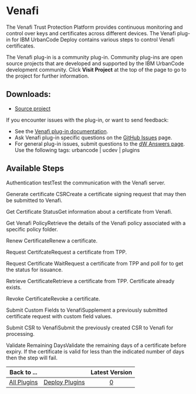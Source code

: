 
Venafi
======



The Venafi Trust Protection Platform provides continuous monitoring and control over keys and certificates across 
different devices. The Venafi plug-in for IBM UrbanCode Deploy contains various steps to control Venafi certificates.





The Venafi plug-in is a community plug-in. Community plug-ins are open source projects that are developed and 
supported by the IBM UrbanCode development community. Click **Visit Project** at the top of the page to go to the 
project for further information.



Downloads:
----------


* [Source project](https://github.com/UrbanCode/Venafi-UCD)



If you encounter issues with the plug-in, or want to send feedback:


* See the [Venafi plug-in 
documentation](https://github.com/UrbanCode/Venafi-UCD/blob/master/Doc/UrbanCodeVenafiPlugin.pdf).
* Ask Venafi plug-in 
specific questions on the [GitHub Issues](https://github.com/UrbanCode/Venafi-UCD/issues) page.
* For general plug-in 
issues, submit questions to the [dW Answers page](https://developer.ibm.com/answers/smart-spaces/23/urbancode.html). Use
 the following tags: urbancode | ucdev | plugins



Available Steps
---------------


Authentication testTest the 
communication with the Venafi server.


Generate certificate CSRCreate a certificate signing request that may then be 
submitted to Venafi.


Get Certificate StatusGet information about a certificate from Venafi.


Get Venafi 
PolicyRetrieve the details of the Venafi policy associated with a specific policy folder.


Renew CertificateRenew a 
certificate.


Request CertifcateRequest a certificate from TPP.


Request Certificate WaitRequest a certificate from 
TPP and poll for to get the status for issuance.


Retrieve CertificateRetrieve a certificate from TPP. Certificate 
already exists.


Revoke CertificateRevoke a certificate.


Submit Custom Fields to VenafiSupplement a previously 
submitted certificate request with custom field values.


Submit CSR to VenafiSubmit the previously created CSR to 
Venafi for processing.


Validate Remaining DaysValidate the remaining days of a certificate before expiry. If the 
certificate is valid for less than the indicated number of days then the step will fail.





|Back to ...||Latest Version|
| :---: | :---: | :---: |
|[All Plugins](../../index.md)|[Deploy Plugins](../README.md)|[0]()|
